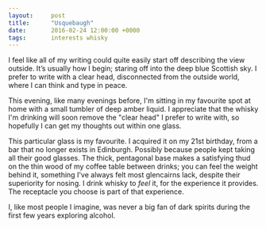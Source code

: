 ```yaml
---
layout:     post
title:      "Usquebaugh"
date:       2016-02-24 12:00:00 +0000
tags:       interests whisky
---
```


I feel like all of my writing could quite easily start off describing the view outside. It’s usually how I begin; staring off into the deep blue Scottish sky. I prefer to write with a clear head, disconnected from the outside world, where I can think and type in peace. 

<!-- Read More -->

This evening, like many evenings before, I'm sitting in my favourite spot at home with a small tumbler of deep amber liquid. I appreciate that the whisky I'm drinking will soon remove the "clear head" I prefer to write with, so hopefully I can get my thoughts out within one glass.

This particular glass is my favourite. I acquired it on my 21st birthday, from a bar that no longer exists in Edinburgh. Possibly because people kept taking all their good glasses. The thick, pentagonal base makes a satisfying thud on the thin wood of my coffee table between drinks; you can feel the weight behind it, something I've always felt most glencairns lack, despite their superiority for nosing. I drink whisky to <i>feel</i> it, for the experience it provides. The receptacle you choose is part of that experience.

I, like most people I imagine, was never a big fan of dark spirits during the first few years exploring alcohol.